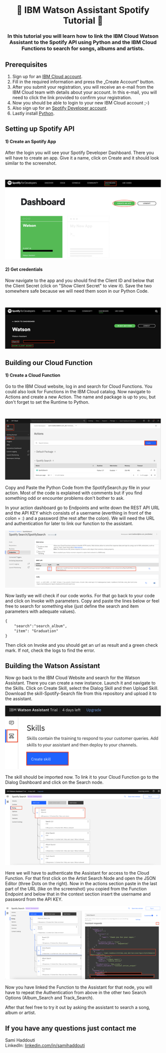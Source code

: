 

<h1 align="center" style="border-bottom: none;">🤖 IBM Watson Assistant Spotify  Tutorial 🤖</h1>
<h3 align="center">In this tutorial you will learn how to link the IBM Cloud Watson Assistant to the Spotify API using Python and the IBM Cloud Functions to search for songs, albums and artists. </h3>


## Prerequisites

1. Sign up for an [IBM Cloud account](https://cloud.ibm.com/registration).
2. Fill in the required information and press the „Create Account“ button.
3. After you submit your registration, you will receive an e-mail from the IBM Cloud team with details about your account. In this e-mail, you will need to click the link provided to confirm your registration.
4. Now you should be able to login to your new IBM Cloud account ;-)
5. Also sign up for an [Spotify Developer account](https://developer.spotify.com/dashboard/login).
6. Lastly install [Python](https://www.python.org/downloads/).

## Setting up Spotify API

<h4>1) Create an Spotify App</h4>
After the login you will see your Spotify Developer Dashboard. There you will have to create an app. Give it a name, click on Create and it should look similar to the screenshot.

&nbsp;

![1 Spotify App](readme_images/1_create_spotify_app.png)

<h4>2) Get credentials</h4>
Now navigate to the app and you should find the Client ID and below that the Client Secret (click on "Show Client Secret" to view it). Save the two somewhere safe because we will need them soon in our Python Code.  


&nbsp;

![2 Credentials](readme_images/2_credentials.png)

##  Building our Cloud Function 

<h4>1) Create a Cloud Function </h4>
Go to the IBM Cloud website, log in and search for Cloud Functions. You could also look for Functions in the IBM Cloud catalog. 
Now navigate to Actions and create a new Action. The name and package is up to you, but don't forget to set the Runtime to Python.

&nbsp;

![3 Create Action](readme_images/3_create_action.png)

Copy and Paste the Python Code from the SpotifySearch.py file in your action. Most of the code is explained with comments but if you find something odd or encounter problems don't bother to ask.

In your action dashboard go to Endpoints and write down the REST API URL and the API KEY which consists of a username (everthing in front of the colon = :) and a password (the rest after the colon). We will need the URL and authentication for later to link our function to the assistant.

![4 Endpoint](readme_images/4_endpoint.png)

Now lastly we will check if our code works. For that go back to your code and click on Invoke with parameters. Copy and paste the lines below or feel free to search for something else (just define the search and item parameters with adequate values). 

```
{
    "search":"search_album",
    "item": "Graduation"
}
```
Then click on Invoke and you should get an url as result and a green check mark.
If not, check the logs to find the error. 

## Building the Watson Assistant

Now go back to the IBM Cloud Website and search for the Watson Assistant. There you can create a new instance. Launch it and navigate to the Skills. Click on Create Skill, select the Dialog Skill and then Upload Skill. Download the skill-Spotify-Search file from this repository  and upload it to the assistant. 

![5 Watson Skill](readme_images/5_watson_skill.png)

The skill should be imported now. To link it to your Cloud Function go to the Dialog Dashboard and click on the Search node.

![6 Assistant Dialog](readme_images/6_assistant_dialog.png)

Here we will have to authenticate the Assistant for access to the Cloud Function. For that first click on the Artist Search Node and open the JSON Editor (three Dots on the right). Now in the actions section paste in the last part of the URL (like on the screenshot) you copied from the Function Endpoint and below that in the context section insert the username and password from the API KEY.

![7 JSON Editor](readme_images/7_JSON_Editor.png)

Now you have linked the Function to the Assistant for that node, you will have to repeat the Authentication from above in the other two Search Options (Album_Search and Track_Search).

After that feel free to try it out by asking the assistant to search a song, album or artist. 


## If you have any questions just contact me
Sami Haddouti<br>
LinkedIn: [linkedin.com/in/samihaddouti](https://www.linkedin.com/in/samihaddouti/)
